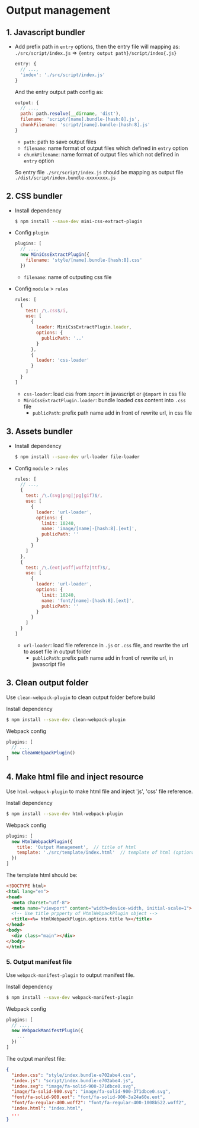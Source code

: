 # Output management

## 1. Javascript bundler

- Add prefix path in `entry` options, then the entry file will mapping as: `./src/script/index.js` => `{entry output path}/script/index{.js}`

  ```javascript
  entry: {
    // ...,
    'index': './src/script/index.js'
  }
  ```

  And the entry output path config as:

  ```javascript
  output: {
    // ...,
    path: path.resolve(__dirname, 'dist'),
    filename: 'script/[name].bundle-[hash:8].js',
    chunkFilename: 'script/[name].bundle-[hash:8].js'
  }
  ```

  - `path`: path to save output files
  - `filename`: name format of output files which defined in `entry` option
  - `chunkFilename`: name format of output files which not defined in `entry` option

  So entry file `./src/script/index.js` should be mapping as output file `./dist/script/index.bundle-xxxxxxxx.js`

## 2. CSS bundler

- Install dependency

  ```bash
  $ npm install --save-dev mini-css-extract-plugin
  ```

- Config `plugin`

  ```javascript
  plugins: [
    // ...,
    new MiniCssExtractPlugin({
      filename: 'style/[name].bundle-[hash:8].css'
    })
  ```

  - `filename`: name of outputing css file

- Config `module` > `rules`

  ```javascript
  rules: [
    {
      test: /\.css$/i,
      use: [
        {
          loader: MiniCssExtractPlugin.loader,
          options: {
            publicPath: '..'
          }
        },
        {
          loader: 'css-loader'
        }
      ]
    }
  ]
  ```

  - `css-loader`: load css from `import` in javascript or `@import` in css file
  - `MiniCssExtractPlugin.loader`: bundle loaded css content into `.css` file
    - `publicPath`: prefix path name add in front of rewrite url, in css file

## 3. Assets bundler

- Install dependency

  ```bash
  $ npm install --save-dev url-loader file-loader
  ```

- Config `module` > `rules`

  ```javascript
  rules: [
    // ...,
    {
      test: /\.(svg|png|jpg|gif)$/,
      use: [
        {
          loader: 'url-loader',
          options: {
            limit: 10240,
            name: 'image/[name]-[hash:8].[ext]',
            publicPath: ''
          }
        }
      ]
    },
    {
      test: /\.(eot|woff|woff2|ttf)$/,
      use: [
        {
          loader: 'url-loader',
          options: {
            limit: 10240,
            name: 'font/[name]-[hash:8].[ext]',
            publicPath: ''
          }
        }
      ]
    }
  ]
  ```

  - `url-loader`: load file reference in `.js` or `.css` file, and rewrite the url to asset file in output folder
    - `publicPath`: prefix path name add in front of rewrite url, in javascript file

## 3. Clean output folder

Use `clean-webpack-plugin` to clean output folder before build

Install dependency

```bash
$ npm install --save-dev clean-webpack-plugin
```

Webpack config

```javascript
plugins: [
  // ...,
  new CleanWebpackPlugin()
]
```

## 4. Make html file and inject resource

Use `html-webpack-plugin` to make html file and inject 'js', 'css' file reference.

Install dependency

```bash
$ npm install --save-dev html-webpack-plugin
```

Webpack config

```javascript
plugins: [
  new HtmlWebpackPlugin({
    title: 'Output Management',  // title of html
    template: './src/template/index.html'  // template of html (optional)
  })
]
```

The template html should be:

```html
<!DOCTYPE html>
<html lang="en">
<head>
  <meta charset="utf-8">
  <meta name="viewport" content="width=device-width, initial-scale=1">
  <!-- Use title prpperty of HtmlWebpackPlugin object -->
  <title><%= htmlWebpackPlugin.options.title %></title>
</head>
<body>
  <div class="main"></div>
</body>
</html>
```

### 5. Output manifest file

Use `webpack-manifest-plugin` to output manifest file.

Install dependency

```bash
$ npm install --save-dev webpack-manifest-plugin
```

Webpack config

```javascript
plugins: [
  // ...,
  new WebpackManifestPlugin({ 
    ...
  })
]
```

The output manifest file:

```json
{
  "index.css": "style/index.bundle-e702abe4.css",
  "index.js": "script/index.bundle-e702abe4.js",
  "index.svg": "image/fa-solid-900-371dbce0.svg",
  "image/fa-solid-900.svg": "image/fa-solid-900-371dbce0.svg",
  "font/fa-solid-900.eot": "font/fa-solid-900-3a24a60e.eot",
  "font/fa-regular-400.woff2": "font/fa-regular-400-1008b522.woff2",
  "index.html": "index.html",
  ...
}
```
